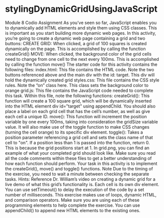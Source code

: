 # stylingDynamicGridUsingJavaScript
Module 8 Codio Assignment
As you’ve seen so far, JavaScript enables you to dynamically add HTML elements and style them using CSS classes. This is important as you start building more dynamic web pages.
In this activity, you’re going to create a dynamic web page containing a grid and two buttons:
CREATE GRID: When clicked, a grid of 100 squares is created dynamically on the page. This is accomplished by calling the function createGrid()
MOVE: When clicked, the background color of the grid cells need to change from one cell to the next every 100ms. This is accomplished by calling the function move()
The starter code for this activity contains the following files:
index.html: This file contains the HTML code. Note the two buttons referenced above and the main div with the id: target. This div will hold the dynamically created grid
styles.css: This file contains the CSS style rules. Note the “on” class here. This class sets the background color to orange
grid.js: This file contains the JavaScript code needed to complete this task. Within this file, note the following functions:
createGrid(): This function will create a 100 square grid, which will be dynamically inserted into the HTML element div id="target" using appendChild. You should also place a label on each grid cell that has the cell’s number, as well as give each cell a unique ID.
move(): This function will increment the position variable by one every 100ms, taking into consideration the gridSize variable value. It will also make use of the toggle function to make CSS changes (turning the cell orange) to its specific div element.
toggle(): Takes a position parameter referencing a grid cell and sets the class name of that cell to "on". If a position less than 1 is passed into the function, return 0. This is because the grid positions start at 1.
In grid.png, you can find an example of what your completed grid should look like.
Make sure you read all the code comments within these files to get a better understanding of how each function should perform.
Your task in this activity is to implement the createGrid(), move() and toggle() functions.
Note
Due to the timing of the exercise, you need to wait a minute between checking the separate tasks.
Hints:
Reference Dr. William’s video on creating a dynamic grid for a live demo of what this grid’s functionality is.
Each cell is its own div element.
You can use setTimeout() to delay the execution of the code by a set number of milliseconds.
This exercise makes use of loops, dynamic HTML, and comparison operators. Make sure you are using each of these programming elements to help complete the exercise.
You can use appendChild() to append new HTML elements to the existing ones.

